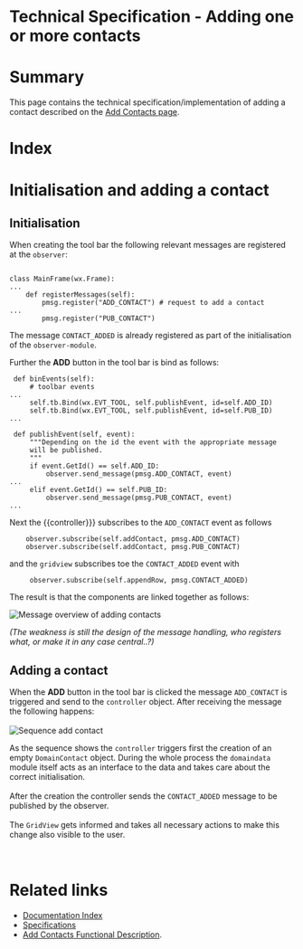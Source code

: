 <h1> Technical Specification - Adding one or more contacts</h1>

# Summary #

This page contains the technical specification/implementation of adding a contact described on the [Add Contacts page](http://www.dsce.org/add-contacts).

# Index #



# Initialisation and adding a contact #

## Initialisation ##

When creating the tool bar the following relevant messages are registered at the `observer`:
```

class MainFrame(wx.Frame):
...
    def registerMessages(self):
        pmsg.register("ADD_CONTACT") # request to add a contact
...
        pmsg.register("PUB_CONTACT")
```

The message `CONTACT_ADDED` is already registered as part of the initialisation of the `observer-module`.

Further the **ADD** button in the tool bar is bind as follows:
```
 def binEvents(self):
     # toolbar events
...
     self.tb.Bind(wx.EVT_TOOL, self.publishEvent, id=self.ADD_ID)
     self.tb.Bind(wx.EVT_TOOL, self.publishEvent, id=self.PUB_ID)
...

 def publishEvent(self, event):
     """Depending on the id the event with the appropriate message
     will be published.
     """
     if event.GetId() == self.ADD_ID:
         observer.send_message(pmsg.ADD_CONTACT, event)
...
     elif event.GetId() == self.PUB_ID:
         observer.send_message(pmsg.PUB_CONTACT, event)
...
```

Next the {{controller}}} subscribes to the `ADD_CONTACT` event as follows
```
    observer.subscribe(self.addContact, pmsg.ADD_CONTACT)
    observer.subscribe(self.addContact, pmsg.PUB_CONTACT)
```
and the `gridview` subscribes toe the `CONTACT_ADDED` event with
```
     observer.subscribe(self.appendRow, pmsg.CONTACT_ADDED)
```

The result is that the components are linked together as follows:


<img src='https://wiki.dsce.googlecode.com/hg/images/AddContactsMessage.png' alt='Message overview of adding contacts'>

<i>(The weakness is still the design of the message handling, who registers what, or make it in any case central..?)</i>

<h2>Adding a contact</h2>

When the <b>ADD</b> button in the tool bar is clicked the message <code>ADD_CONTACT</code> is triggered and send to the <code>controller</code> object. After receiving the message the following happens:<br>
<br>
<img src='https://wiki.dsce.googlecode.com/hg/images/Sequence_add_contact.png' alt='Sequence add contact'>

As the sequence shows the <code>controller</code> triggers first the creation of an empty <code>DomainContact</code> object. During the whole process the <code>domaindata</code> module itself acts as an interface to the data and takes care about the correct initialisation.<br>
<br>
After the creation the controller sends the <code>CONTACT_ADDED</code> message to be published by the observer.<br>
<br>
The <code>GridView</code> gets informed and takes all necessary actions to make this change also visible to the user.<br>
<br>
<br>
<h1>Related links</h1>
<ul><li><a href='http://www.dsce.org/documentation'>Documentation Index</a>
</li><li><a href='Specifications.md'>Specifications</a>
</li><li><a href='http://www.dsce.org/add-contacts'>Add Contacts Functional Description</a>.
